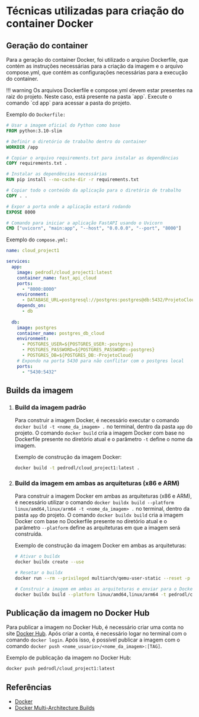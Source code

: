 # Técnicas utilizadas para criação do container Docker

## Geração do container
Para a geração do container Docker, foi utilizado o arquivo Dockerfile, que contém as instruções necessárias para a criação da imagem e o arquivo compose.yml, que contém as configurações necessárias para a execução do container.

<div class="warning" markdown>
!!! warning
    Os arquivos Dockerfile e compose.yml devem estar presentes na raiz do projeto. Neste caso, está presente na pasta `app`. Execute o comando `cd app` para acessar a pasta do projeto.
</div>

Exemplo do `Dockerfile:`

```dockerfile
# Usar a imagem oficial do Python como base
FROM python:3.10-slim

# Definir o diretório de trabalho dentro do container
WORKDIR /app

# Copiar o arquivo requirements.txt para instalar as dependências
COPY requirements.txt .

# Instalar as dependências necessárias
RUN pip install --no-cache-dir -r requirements.txt

# Copiar todo o conteúdo da aplicação para o diretório de trabalho
COPY . .

# Expor a porta onde a aplicação estará rodando
EXPOSE 8000

# Comando para iniciar a aplicação FastAPI usando o Uvicorn
CMD ["uvicorn", "main:app", "--host", "0.0.0.0", "--port", "8000"]
```

Exemplo do `compose.yml:`

```yaml
name: cloud_project1

services:
  app:
    image: pedrodl/cloud_project1:latest
    container_name: fast_api_cloud
    ports:
      - "8000:8000"
    environment:
      - DATABASE_URL=postgresql://postgres:postgres@db:5432/ProjetoCloud
    depends_on:
      - db
  
  db:
    image: postgres
    container_name: postgres_db_cloud
    environment:
      - POSTGRES_USER=${POSTGRES_USER:-postgres}
      - POSTGRES_PASSWORD=${POSTGRES_PASSWORD:-postgres}
      - POSTGRES_DB=${POSTGRES_DB:-ProjetoCloud}
    # Expondo na porta 5430 para não conflitar com o postgres local
    ports:
      - "5430:5432"
```
## Builds da imagem

1. ### Build da imagem padrão

    Para construir a imagem Docker, é necessário executar o comando `docker build -t <nome_da_imagem> .` no terminal, dentro da pasta `app` do projeto. O comando `docker build` cria a imagem Docker com base no Dockerfile presente no diretório atual e o parâmetro `-t` define o nome da imagem.

    Exemplo de construção da imagem Docker:

    ```bash
    docker build -t pedrodl/cloud_project1:latest .
    ```

2. ### Build da imagem em ambas as arquiteturas (x86 e ARM)

    Para construir a imagem Docker em ambas as arquiteturas (x86 e ARM), é necessário utilizar o comando `docker buildx build --platform linux/amd64,linux/arm64 -t <nome_da_imagem> .` no terminal, dentro da pasta `app` do projeto. O comando `docker buildx build` cria a imagem Docker com base no Dockerfile presente no diretório atual e o parâmetro `--platform` define as arquiteturas em que a imagem será construída.

    Exemplo de construção da imagem Docker em ambas as arquiteturas:

    ```bash
    # Ativar o buildx
    docker buildx create --use

    # Resetar o buildx
    docker run --rm --privileged multiarch/qemu-user-static --reset -p yes

    # Construir a imagem em ambas as arquiteturas e enviar para o Docker Hub
    docker buildx build --platform linux/amd64,linux/arm64 -t pedrodl/cloud_project1:latest . --push
    ```

## Publicação da imagem no Docker Hub
Para publicar a imagem no Docker Hub, é necessário criar uma conta no site [Docker Hub](https://hub.docker.com/). Após criar a conta, é necessário logar no terminal com o comando `docker login`. Após isso, é possível publicar a imagem com o comando `docker push <nome_usuario>/<nome_da_imagem>:[TAG]`.

Exemplo de publicação da imagem no Docker Hub:

```bash
docker push pedrodl/cloud_project1:latest
```

## Referências
- [Docker](https://www.docker.com/)
- [Docker Multi-Architecture Builds](https://docs.docker.com/build/building/multi-platform/)